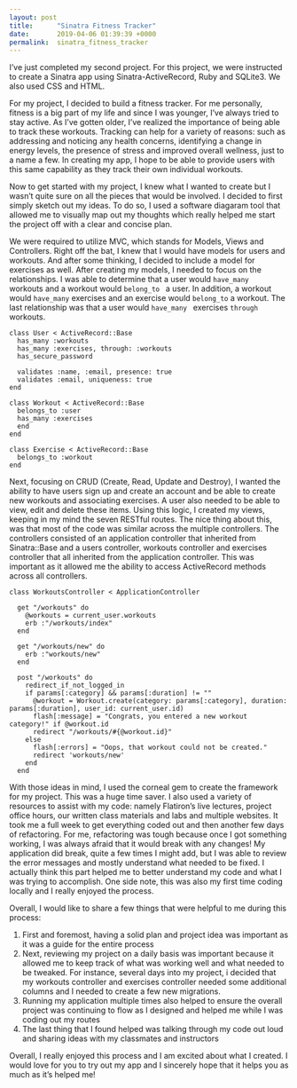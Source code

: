 ```yaml
---
layout: post
title:      "Sinatra Fitness Tracker"
date:       2019-04-06 01:39:39 +0000
permalink:  sinatra_fitness_tracker
---
```



I’ve just completed my second project. For this project, we were instructed to create a Sinatra app using Sinatra-ActiveRecord, Ruby and SQLite3. We also used CSS and HTML. 

For my project, I decided to build a fitness tracker. For me personally, fitness is a big part of my life and since I was younger, I’ve always tried to stay active. As I’ve gotten older, I’ve realized the importance of being able to track these workouts. Tracking can help for a variety of reasons: such as addressing and noticing any health concerns, identifying a change in energy levels, the presence of stress and improved overall wellness, just to a name a few. In creating my app, I hope to be able to provide users with this same capability as they track their own individual workouts. 

Now to get started with my project, I knew what I wanted to create but I wasn’t quite sure on all the pieces that would be involved. I decided to first simply sketch out my ideas. To do so, I used a software diagaram tool that allowed me to visually map out my thoughts which really helped me start the project off with a clear and concise plan. 

We were required to utilize MVC, which stands for Models, Views and Controllers. Right off the bat, I knew that I would have models for users and workouts. And after some thinking, I decided to include a model for exercises as well. After creating my models, I needed to focus on the relationships. I was able to determine that a user would `have_many ` workouts and a workout would `belong_to ` a user. In addition, a workout would `have_many` exercises and an exercise would `belong_to` a workout. The last relationship was that a user would `have_many ` exercises `through `workouts. 

```
class User < ActiveRecord::Base
  has_many :workouts
  has_many :exercises, through: :workouts
  has_secure_password

  validates :name, :email, presence: true
  validates :email, uniqueness: true
end
```

```
class Workout < ActiveRecord::Base
  belongs_to :user
  has_many :exercises
  end
end
```

```
class Exercise < ActiveRecord::Base
  belongs_to :workout
end
```

Next, focusing on CRUD (Create, Read, Update and Destroy), I wanted the ability to have users sign up and create an account and be able to create new workouts and associating exercises. A user also needed to be able to view, edit and delete these items. Using this logic, I created my views, keeping in my mind the seven RESTful routes. The nice thing about this, was that most of the code was similar across the multiple controllers. The controllers consisted of an application controller that inherited from Sinatra::Base and a users controller, workouts controller and exercises controller that all inherited from the application controller. This was important as it allowed me the ability to access ActiveRecord methods across all controllers. 

```
class WorkoutsController < ApplicationController

  get "/workouts" do
    @workouts = current_user.workouts
    erb :"/workouts/index"
  end

  get "/workouts/new" do
    erb :"workouts/new"
  end

  post "/workouts" do
    redirect_if_not_logged_in
    if params[:category] && params[:duration] != ""
      @workout = Workout.create(category: params[:category], duration: params[:duration], user_id: current_user.id)
      flash[:message] = "Congrats, you entered a new workout category!" if @workout.id
      redirect "/workouts/#{@workout.id}"
    else
      flash[:errors] = "Oops, that workout could not be created."
      redirect 'workouts/new'
    end
  end
```

With those ideas in mind, I used the corneal gem to create the framework for my project. This was a huge time saver. I also used a variety of resources to assist with my code: namely Flatiron’s live lectures, project office hours, our written class materials and labs and multiple websites. It took me a full week to get everything coded out and then another few days of refactoring. For me, refactoring was tough because once I got something working, I was always afraid that it would break with any changes! My application did break, quite a few times I might add, but I was able to review the error messages and mostly understand what needed to be fixed. I actually think this part helped me to better understand my code and what I was trying to accomplish. One side note, this was also my first time coding locally and I really enjoyed the process. 

Overall, I would like to share a few things that were helpful to me during this process:
1. First and foremost, having a solid plan and project idea was important as it was a guide for the entire process 
2. Next, reviewing my project on a daily basis was important because it allowed me to keep track of what was working well and what needed to be tweaked. For instance, several days into my project, i decided that my workouts controller and exercises controller needed some additional columns and I needed to create a few new migrations. 
3. Running my application multiple times also helped to ensure the overall project was continuing to flow as I designed and helped me while I was coding out my routes
4. The last thing that I found helped was talking through my code out loud and sharing ideas with my classmates and instructors 

Overall, I really enjoyed this process and I am excited about what I created. I would love for you to try out my app and I sincerely hope that it helps you as much as it’s helped me!
